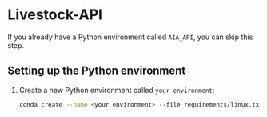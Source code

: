 # Livestock-API

If you already have a Python environment called `AIA_API`, you can skip this step.

## Setting up the Python environment

1. Create a new Python environment called `your environment`:
   ```bash
   conda create --name <your environment> --file requirements/linux.txt
   ```